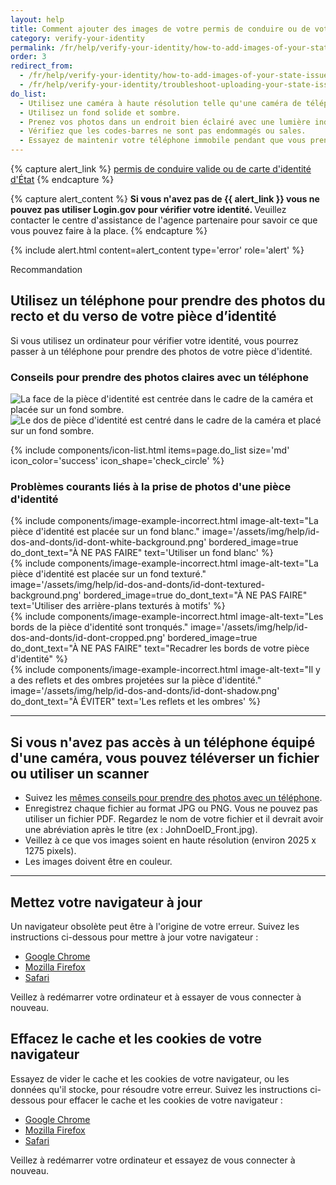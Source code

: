```yaml
---
layout: help
title: Comment ajouter des images de votre permis de conduire ou de votre carte d'identité de l’État
category: verify-your-identity
permalink: /fr/help/verify-your-identity/how-to-add-images-of-your-state-issued-id/
order: 3
redirect_from:
  - /fr/help/verify-your-identity/how-to-add-images-of-your-state-issued-id/
  - /fr/help/verify-your-identity/troubleshoot-uploading-your-state-issued-id/
do_list:
  - Utilisez une caméra à haute résolution telle qu'une caméra de téléphone intelligent ou de tablette. La webcaméra de votre ordinateur risque de ne pas prendre de photos claires.
  - Utilisez un fond solide et sombre.
  - Prenez vos photos dans un endroit bien éclairé avec une lumière indirecte.
  - Vérifiez que les codes-barres ne sont pas endommagés ou sales.
  - Essayez de maintenir votre téléphone immobile pendant que vous prenez les photos. Il peut être utile de poser vos bras sur la table pour vous stabiliser.
---
```


{% capture alert_link %}
  <a href="/fr/help/verify-your-identity/accepted-state-issued-identification/">permis de conduire valide ou de carte d'identité d'État</a>
{% endcapture %}

{% capture alert_content %}
  <strong>
    Si vous n'avez pas de {{ alert_link }} vous ne pouvez pas utiliser Login.gov pour vérifier votre identité.
  </strong>
  Veuillez contacter le centre d'assistance de l'agence partenaire pour savoir ce que vous pouvez faire à la place.
{% endcapture %}

{%
  include alert.html
  content=alert_content
  type='error'
  role='alert'
%}

<div class="margin-top-5">
  <span class="usa-tag usa-tag--informative">Recommandation</span>
</div>

<div class="margin-top-2">
  <h2 id="phone-tips" class="margin-0">
      Utilisez un téléphone pour prendre des photos du recto et du verso de votre pièce d’identité
  </h2>
</div>

Si vous utilisez un ordinateur pour vérifier votre identité, vous pourrez passer à un téléphone pour prendre des photos de votre pièce d'identité.

### Conseils pour prendre des photos claires avec un téléphone

<div class="grid-row grid-gap">
  <div class="tablet:grid-col">
    <img alt="La face de la pièce d'identité est centrée dans le cadre de la caméra et placée sur un fond sombre." src="{{ site.baseurl }}/assets/img/help/id-dos-and-donts/id-do-front.png" />
  </div>
  <div class="tablet:grid-col">
    <img alt="Le dos de pièce d'identité est centré dans le cadre de la caméra et placé sur un fond sombre." src="{{ site.baseurl }}/assets/img/help/id-dos-and-donts/id-do-back.png" />
  </div>
</div>

{%
  include components/icon-list.html
  items=page.do_list
  size='md'
  icon_color='success'
  icon_shape='check_circle'
%}

### Problèmes courants liés à la prise de photos d'une pièce d'identité

<div class="grid-row grid-gap">
  <div class="tablet:grid-col">
    {%
      include components/image-example-incorrect.html
      image-alt-text="La pièce d'identité est placée sur un fond blanc."
      image='/assets/img/help/id-dos-and-donts/id-dont-white-background.png'
      bordered_image=true
      do_dont_text="À NE PAS FAIRE"
      text='Utiliser un fond blanc'
    %}
  </div>
  <div class="tablet:grid-col">
    {%
      include components/image-example-incorrect.html
      image-alt-text="La pièce d'identité est placée sur un fond texturé."
      image='/assets/img/help/id-dos-and-donts/id-dont-textured-background.png'
      bordered_image=true
      do_dont_text="À NE PAS FAIRE"
      text='Utiliser des arrière-plans texturés à motifs'
    %}
  </div>
</div>
<div class="grid-row grid-gap">
  <div class="tablet:grid-col">
    {%
      include components/image-example-incorrect.html
      image-alt-text="Les bords de la pièce d'identité sont tronqués."
      image='/assets/img/help/id-dos-and-donts/id-dont-cropped.png'
      bordered_image=true
      do_dont_text="À NE PAS FAIRE"
      text="Recadrer les bords de votre pièce d'identité"
    %}
  </div>
  <div class="tablet:grid-col">
    {%
      include components/image-example-incorrect.html
      image-alt-text="Il y a des reflets et des ombres projetées sur la pièce d'identité."
      image='/assets/img/help/id-dos-and-donts/id-dont-shadow.png'
      do_dont_text="À ÉVITER"
      text='Les reflets et les ombres'
    %}
  </div>
</div>

---

## Si vous n'avez pas accès à un téléphone équipé d'une caméra, vous pouvez téléverser un fichier ou utiliser un scanner

* Suivez les [mêmes conseils pour prendre des photos avec un téléphone](#phone-tips).
* Enregistrez chaque fichier au format JPG ou PNG. Vous ne pouvez pas utiliser un fichier PDF. Regardez le nom de votre fichier et il devrait avoir une abréviation après le titre (ex : JohnDoeID_Front.jpg).
* Veillez à ce que vos images soient en haute résolution (environ 2025 x 1275 pixels).
* Les images doivent être en couleur.

---

## Mettez votre navigateur à jour

Un navigateur obsolète peut être à l'origine de votre erreur. Suivez les instructions ci-dessous pour mettre à jour votre navigateur :

* [Google Chrome](https://support.google.com/chrome/answer/95414?co=GENIE.Platform%3DDesktop&hl=fr-CA)
* [Mozilla Firefox](https://support.mozilla.org/fr/kb/mettre-jour-firefox-derniere-version?redirectslug=update-firefox-latest-version)
* [Safari](https://support.apple.com/fr-ca/HT204416)

Veillez à redémarrer votre ordinateur et à essayer de vous connecter à nouveau.

## Effacez le cache et les cookies de votre navigateur

Essayez de vider le cache et les cookies de votre navigateur, ou les données qu'il stocke, pour résoudre votre erreur. Suivez les instructions ci-dessous pour effacer le cache et les cookies de votre navigateur :

* [Google Chrome](https://support.google.com/accounts/answer/32050?co=GENIE.Platform%3DDesktop&hl=fr)
* [Mozilla Firefox](https://support.mozilla.org/fr/kb/comment-vider-le-cache-de-firefox)
* [Safari](https://support.apple.com/fr-ca/HT201265)

Veillez à redémarrer votre ordinateur et essayez de vous connecter à nouveau.
